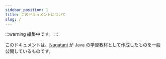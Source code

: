 ```yaml
---
sidebar_position: 1
title: このドキュメントについて
slug: /
---
```


:::warning
編集中です。
:::

このドキュメントは、<a href="https://nagatani.me">Nagatani</a> が Java の学習教材として作成したものを一般公開しているものです。

